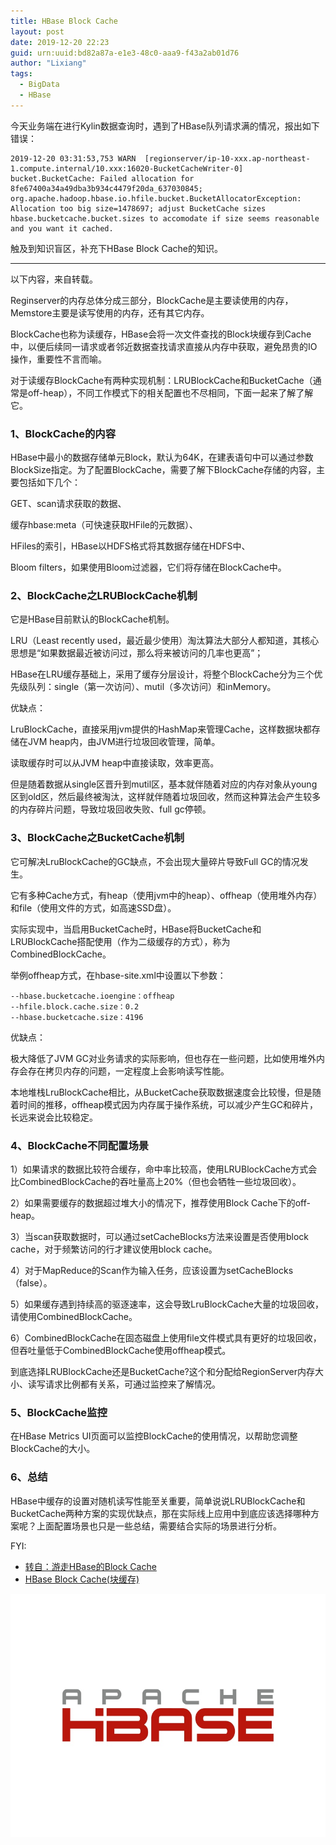 ```yaml
---
title: HBase Block Cache
layout: post
date: 2019-12-20 22:23
guid: urn:uuid:bd82a87a-e1e3-48c0-aaa9-f43a2ab01d76
author: "Lixiang"
tags:
  - BigData
  - HBase
---
```


今天业务端在进行Kylin数据查询时，遇到了HBase队列请求满的情况，报出如下错误：

```
2019-12-20 03:31:53,753 WARN  [regionserver/ip-10-xxx.ap-northeast-1.compute.internal/10.xxx:16020-BucketCacheWriter-0] bucket.BucketCache: Failed allocation for 8fe67400a34a49dba3b934c4479f20da_637030845; org.apache.hadoop.hbase.io.hfile.bucket.BucketAllocatorException: Allocation too big size=1478697; adjust BucketCache sizes hbase.bucketcache.bucket.sizes to accomodate if size seems reasonable and you want it cached.
```

触及到知识盲区，补充下HBase Block Cache的知识。

***

以下内容，来自转载。

Reginserver的内存总体分成三部分，BlockCache是主要读使用的内存，Memstore主要是读写使用的内存，还有其它内存。

BlockCache也称为读缓存，HBase会将一次文件查找的Block块缓存到Cache中，以便后续同一请求或者邻近数据查找请求直接从内存中获取，避免昂贵的IO操作，重要性不言而喻。

对于读缓存BlockCache有两种实现机制：LRUBlockCache和BucketCache（通常是off-heap），不同工作模式下的相关配置也不尽相同，下面一起来了解了解它。

### 1、BlockCache的内容

HBase中最小的数据存储单元Block，默认为64K，在建表语句中可以通过参数BlockSize指定。为了配置BlockCache，需要了解下BlockCache存储的内容，主要包括如下几个：

GET、scan请求获取的数据、

缓存hbase:meta（可快速获取HFile的元数据）、

HFiles的索引，HBase以HDFS格式将其数据存储在HDFS中、

Bloom filters，如果使用Bloom过滤器，它们将存储在BlockCache中。

### 2、BlockCache之LRUBlockCache机制

它是HBase目前默认的BlockCache机制。

LRU（Least recently used，最近最少使用）淘汰算法大部分人都知道，其核心思想是“如果数据最近被访问过，那么将来被访问的几率也更高”；

HBase在LRU缓存基础上，采用了缓存分层设计，将整个BlockCache分为三个优先级队列：single（第一次访问）、mutil（多次访问）和inMemory。

优缺点：

LruBlockCache，直接采用jvm提供的HashMap来管理Cache，这样数据块都存储在JVM heap内，由JVM进行垃圾回收管理，简单。

读取缓存时可以从JVM heap中直接读取，效率更高。

但是随着数据从single区晋升到mutil区，基本就伴随着对应的内存对象从young区到old区，然后最终被淘汰，这样就伴随着垃圾回收，然而这种算法会产生较多的内存碎片问题，导致垃圾回收失败、full gc停顿。

### 3、BlockCache之BucketCache机制

它可解决LruBlockCache的GC缺点，不会出现大量碎片导致Full GC的情况发生。

它有多种Cache方式，有heap（使用jvm中的heap）、offheap（使用堆外内存）和file（使用文件的方式，如高速SSD盘）。

实际实现中，当启用BucketCache时，HBase将BucketCache和LRUBlockCache搭配使用（作为二级缓存的方式），称为CombinedBlockCache。

举例offheap方式，在hbase-site.xml中设置以下参数：
```shell
--hbase.bucketcache.ioengine：offheap
--hfile.block.cache.size：0.2
--hbase.bucketcache.size：4196
```

优缺点：

极大降低了JVM GC对业务请求的实际影响，但也存在一些问题，比如使用堆外内存会存在拷贝内存的问题，一定程度上会影响读写性能。

本地堆栈LruBlockCache相比，从BucketCache获取数据速度会比较慢，但是随着时间的推移，offheap模式因为内存属于操作系统，可以减少产生GC和碎片，长远来说会比较稳定。

### 4、BlockCache不同配置场景

1）如果请求的数据比较符合缓存，命中率比较高，使用LRUBlockCache方式会比CombinedBlockCache的吞吐量高上20%（但也会牺牲一些垃圾回收）。

2）如果需要缓存的数据超过堆大小的情况下，推荐使用Block Cache下的off-heap。

3）当scan获取数据时，可以通过setCacheBlocks方法来设置是否使用block cache，对于频繁访问的行才建议使用block cache。

4）对于MapReduce的Scan作为输入任务，应该设置为setCacheBlocks（false）。

5）如果缓存遇到持续高的驱逐速率，这会导致LruBlockCache大量的垃圾回收，请使用CombinedBlockCache。

6）CombinedBlockCache在固态磁盘上使用file文件模式具有更好的垃圾回收，但吞吐量低于CombinedBlockCache使用offheap模式。

到底选择LRUBlockCache还是BucketCache?这个和分配给RegionServer内存大小、读写请求比例都有关系，可通过监控来了解情况。

### 5、BlockCache监控

在HBase Metrics UI页面可以监控BlockCache的使用情况，以帮助您调整BlockCache的大小。

### 6、总结

HBase中缓存的设置对随机读写性能至关重要，简单说说LRUBlockCache和BucketCache两种方案的实现优缺点，那在实际线上应用中到底应该选择哪种方案呢？上面配置场景也只是一些总结，需要结合实际的场景进行分析。


FYI:

- [转自：游走HBase的Block Cache](https://zhuanlan.zhihu.com/p/27639937)
- [HBase Block Cache(块缓存)](https://www.cnblogs.com/zackstang/p/10061379.html)

<img src="/assets/img/hbase.jpg" />
